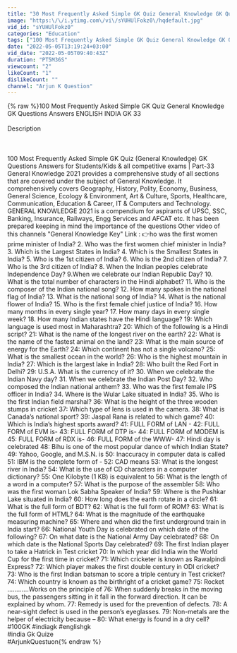 ```yaml
---
title: "30 Most Frequently Asked Simple GK Quiz General Knowledge GK Questions Answers ENGLISH INDIA #Gk 33🔴"
image: "https:\/\/i.ytimg.com\/vi\/sYUHUlFokz0\/hqdefault.jpg"
vid_id: "sYUHUlFokz0"
categories: "Education"
tags: ["100 Most Frequently Asked Simple GK Quiz General Knowledge GK Questions Answers ENGLISH INDIA GK 33","india gk question","gk question in english"]
date: "2022-05-05T13:19:24+03:00"
vid_date: "2022-05-05T09:40:43Z"
duration: "PT5M36S"
viewcount: "2"
likeCount: "1"
dislikeCount: ""
channel: "Arjun K Question"
---
```

{% raw %}100 Most Frequently Asked Simple GK Quiz General Knowledge GK Questions Answers ENGLISH INDIA GK 33 <br /><br />Description<br /><br /><br /><br />100 Most Frequently Asked Simple GK Quiz (General Knowledge) GK Questions Answers for Students/Kids &amp; all competitive exams | Part-33 General Knowledge 2021 provides a comprehensive study of all sections that are covered under the subject of General Knowledge. It comprehensively covers Geography, History, Polity, Economy, Business, General Science, Ecology &amp; Environment, Art &amp; Culture, Sports, Healthcare, Communication, Education &amp; Career, IT &amp; Computers and Technology. GENERAL KNOWLEDGE 2021 is a compendium for aspirants of UPSC, SSC, Banking, Insurance, Railways, Engg Services and AFCAT etc. It has been prepared keeping in mind the importance of the questions Other video of this channels &quot;General Knowledge Key&quot; Link : 👉ho was the first women prime minister of India? 2. Who was the first women chief minister in India? 3. Which is the Largest States in India? 4. Which is the Smallest States in India? 5. Who is the 1st citizen of India? 6. Who is the 2nd citizen of India? 7. Who is the 3rd citizen of India? 8. When the Indian peoples celebrate Independence Day? 9.When we celebrate our Indian Republic Day? 10. What is the total number of characters in the Hindi alphabet? 11. Who is the composer of the Indian national song? 12. How many spokes in the national flag of India? 13. What is the national song of India? 14. What is the national flower of India? 15. Who is the first female chief justice of India? 16. How many months in every single year? 17. How many days in every single week? 18. How many Indian states have the Hindi language? 19: Which language is used most in Maharashtra? 20: Which of the following is a Hindi script? 21: What is the name of the longest river on the earth? 22: What is the name of the fastest animal on the land? 23: What is the main source of energy for the Earth? 24: Which continent has not a single volcano? 25: What is the smallest ocean in the world? 26: Who is the highest mountain in India? 27: Which is the largest lake in India? 28: Who built the Red Fort in Delhi? 29: U.S.A. What is the currency of it? 30. When we celebrate the Indian Navy day? 31. When we celebrate the Indian Post Day? 32. Who composed the Indian national anthem? 33. Who was the first female IPS officer in India? 34. Where is the Wular Lake situated in India? 35. Who is the first Indian field marshal? 36: What is the height of the three wooden stumps in cricket 37: Which type of lens is used in the camera. 38: What is Canada’s national sport? 39: Jaspal Rana is related to which game? 40: Which is India’s highest sports award? 41: FULL FORM of LAN - 42: FULL FORM of EVM is- 43: FULL FORM of DTP is- 44: FULL FORM of MODEM is 45: FULL FORM of RDX is- 46: FULL FORM of the WWW- 47: Hindi day is celebrated 48: Bihu is one of the most popular dance of which Indian State? 49: Yahoo, Google, and M.S.N. is 50: Inaccuracy in computer data is called 51: IBM is the complete form of - 52: CAD means 53: What is the longest river in India? 54: What is the use of CD characters in a computer dictionary? 55: One Kilobyte (1 KB) is equivalent to 56: What is the length of a word in a computer? 57: What is the purpose of the assembler 58: Who was the first woman Lok Sabha Speaker of India? 59: Where is the Pushkar Lake situated in India? 60: How long does the earth rotate in a circle? 61: What is the full form of BDT? 62: What is the full form of ROM? 63: What is the full form of HTML? 64: What is the magnitude of the earthquake measuring machine? 65: Where and when did the first underground train in India start? 66: National Youth Day is celebrated on which date of the following? 67: On what date is the National Army Day celebrated? 68: On which date is the National Sports Day celebrated? 69: The first Indian player to take a Hatrick in Test cricket 70: In which year did India win the World Cup for the first time in cricket? 71: Which cricketer is known as Rawalpindi Express? 72: Which player makes the first double century in ODI cricket? 73: Who is the first Indian batsman to score a triple century in Test cricket? 74: Which country is known as the birthright of a cricket game? 75: Rocket …………Works on the principle of 76: When suddenly breaks in the moving bus, the passengers sitting in it fall in the forward direction. It can be explained by whom. 77: Remedy is used for the prevention of defects. 78: A near-sight defect is used in the person’s eyeglasses. 79: Non-metals are the helper of electricity because – 80: What energy is found in a dry cell? #100GK #indiagk #englishgk<br />#india Gk Quize <br />#ArjunkQuestuon{% endraw %}
